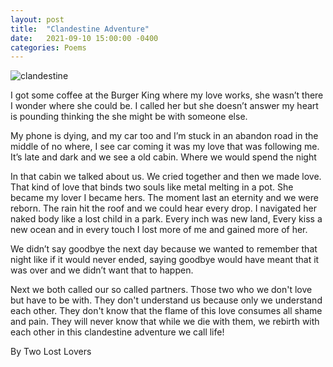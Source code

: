 ```yaml
---
layout: post
title:  "Clandestine Adventure"
date:   2021-09-10 15:00:00 -0400
categories: Poems
---
```


![clandestine](https://encrypted-tbn0.gstatic.com/images?q=tbn:ANd9GcQMLG_pbyMGbpRxJGcCqAGyIvnztJCxKgJKR_pEE6LJsTk8qD0cF7K2ig9x7rz3kKWJu5w&usqp=CAU)

I got some coffee at the Burger King where my love works, she wasn’t there I wonder where she could be. I called her but she doesn’t answer my heart is pounding thinking the she might be with someone else. <br>

My phone is dying, and my car too and I’m stuck in an abandon road in the middle of no where, I see car coming it was my love that was following me. It’s late and dark and we see a old cabin. Where we would spend the night <br>



In that cabin we talked about us. We cried together and then we made love. That kind of love that binds two souls like metal melting in a pot. She became my lover I became hers. The moment last an eternity and we were reborn. The rain hit the roof and we could hear every drop. I navigated her naked body like a lost child in a park. Every inch was new land, Every kiss a new ocean and in every touch I lost more of me and gained more of her. <br>

We didn’t say goodbye the next day because we wanted to remember that night like if it would never ended, saying goodbye would have meant that it was over and we didn’t want that to happen. <br>

Next we both called our so called partners. Those two who we don't love but have to be with. They don't understand us because only we understand each other. They don't know that the flame of this love consumes all shame and pain. They will never know that while we die with them, we rebirth with each other in this clandestine adventure we call life! <br>

By Two Lost Lovers
